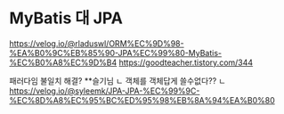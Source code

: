 # MyBatis 대 JPA

https://velog.io/@rladuswl/ORM%EC%9D%98-%EA%B0%9C%EB%85%90-JPA%EC%99%80-MyBatis-%EC%B0%A8%EC%9D%B4
https://goodteacher.tistory.com/344

패러다임 불일치 해결? **슬기님
ㄴ 객체를 객체답게 쓸수없다??
ㄴ https://velog.io/@syleemk/JPA-JPA-%EC%99%9C-%EC%8D%A8%EC%95%BC%ED%95%98%EB%8A%94%EA%B0%80


 